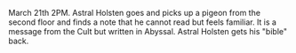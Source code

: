 March 21th 2PM.
Astral Holsten goes and picks up a pigeon from the second floor and finds a note that he cannot read but feels familiar. It is a message from the Cult but written in Abyssal.
Astral Holsten gets his "bible" back.